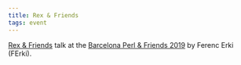 ```yaml
---
title: Rex & Friends
tags: event
---
```

[Rex & Friends](https://friends.barcelona.pm/2019/#/talks/rex-and-friends) talk at the [Barcelona Perl & Friends 2019](https://friends.barcelona.pm) by Ferenc Erki (FErki).
